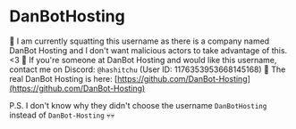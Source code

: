 # DanBotHosting

📝 I am currently squatting this username as there is a company named DanBot Hosting and I don't want malicious actors to take advantage of this. <3
👀 If you're someone at DanBot Hosting and would like this username, contact me on Discord: `@hashitchu` (User ID: 1176353953668145168)
📎 The real DanBot Hosting is here: [https://github.com/DanBot-Hosting](https://github.com/DanBot-Hosting)

P.S. I don't know why they didn't choose the username `DanBotHosting` instead of `DanBot-Hosting` 💀💀

